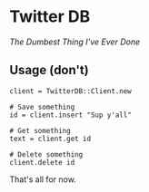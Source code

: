# Twitter DB

*The Dumbest Thing I've Ever Done*

## Usage (don't)

    client = TwitterDB::Client.new
    
    # Save something
    id = client.insert "Sup y'all"
    
    # Get something
    text = client.get id
    
    # Delete something
    client.delete id

That's all for now.